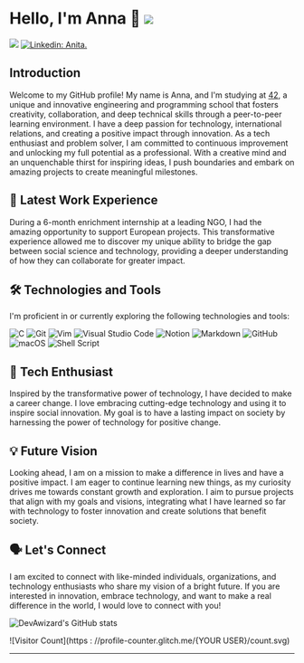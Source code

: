 # Hello, I'm Anna 👋 <img src="https://img.shields.io/badge/42-%23000000.svg?&style=for-the-badge&logo=42&logoColor=white" />

[![](https://img.shields.io/badge/-@DevAwizard-%23181717?style=flat-square&logo=github)](https://github.com/DevAwizard)
[![Linkedin: Anita.](https://img.shields.io/badge/-Anita-blue?style=flat-square&logo=Linkedin&logoColor=white&link=https://www.linkedin.com/in/thaianebraga/)](https://es.linkedin.com/in/anna-w-3902b510a)

## Introduction

Welcome to my GitHub profile! My name is Anna, and I'm studying at [42](https://www.42network.org/), a unique and innovative engineering and programming school that fosters creativity, collaboration, and deep technical skills through a peer-to-peer learning environment. I have a deep passion for technology, international relations, and creating a positive impact through innovation. As a tech enthusiast and problem solver, I am committed to continuous improvement and unlocking my full potential as a professional. With a creative mind and an unquenchable thirst for inspiring ideas, I push boundaries and embark on amazing projects to create meaningful milestones.

## 💼 Latest Work Experience

During a 6-month enrichment internship at a leading NGO, I had the amazing opportunity to support European projects. This transformative experience allowed me to discover my unique ability to bridge the gap between social science and technology, providing a deeper understanding of how they can collaborate for greater impact.

## 🛠️ Technologies and Tools

I'm proficient in or currently exploring the following technologies and tools:

![C](https://img.shields.io/badge/C-%2300599C.svg?style=for-the-badge&logo=c&logoColor=white)
![Git](https://img.shields.io/badge/Git-%23F05033.svg?style=for-the-badge&logo=git&logoColor=white)
![Vim](https://img.shields.io/badge/Vim-%2311AB00.svg?style=for-the-badge&logo=vim&logoColor=white)
![Visual Studio Code](https://img.shields.io/badge/Visual_Studio_Code-0078d7.svg?style=for-the-badge&logo=visual-studio-code&logoColor=white)
![Notion](https://img.shields.io/badge/Notion-%23000000.svg?style=for-the-badge&logo=notion&logoColor=white)
![Markdown](https://img.shields.io/badge/Markdown-%23000000.svg?style=for-the-badge&logo=markdown&logoColor=white)
![GitHub](https://img.shields.io/badge/GitHub-%23121011.svg?style=for-the-badge&logo=github&logoColor=white)
![macOS](https://img.shields.io/badge/macOS-000000?style=for-the-badge&logo=macos&logoColor=F0F0F0)
![Shell Script](https://img.shields.io/badge/Shell_Script-%23121011.svg?style=for-the-badge&logo=gnu-bash&logoColor=white)

## 🚀 Tech Enthusiast

Inspired by the transformative power of technology, I have decided to make a career change. I love embracing cutting-edge technology and using it to inspire social innovation. My goal is to have a lasting impact on society by harnessing the power of technology for positive change.

## 💡 Future Vision

Looking ahead, I am on a mission to make a difference in lives and have a positive impact. I am eager to continue learning new things, as my curiosity drives me towards constant growth and exploration. I aim to pursue projects that align with my goals and visions, integrating what I have learned so far with technology to foster innovation and create solutions that benefit society.

## 🗣️ Let's Connect

I am excited to connect with like-minded individuals, organizations, and technology enthusiasts who share my vision of a bright future. If you are interested in innovation, embrace technology, and want to make a real difference in the world, I would love to connect with you!


![DevAwizard's GitHub stats](https://github-readme-stats.vercel.app/api?username=DevAwizard&show_icons=true&theme=dracula)

![Visitor Count](https : //profile-counter.glitch.me/{YOUR USER}/count.svg)



---



